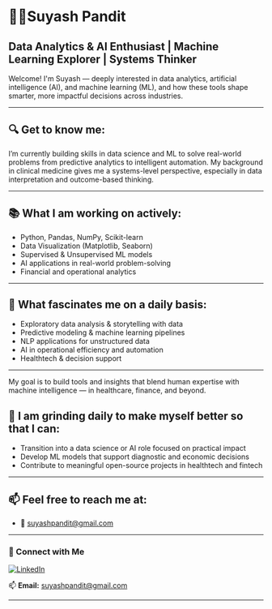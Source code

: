 # 👨‍⚕️Suyash Pandit
## Data Analytics & AI Enthusiast | Machine Learning Explorer | Systems Thinker

Welcome! I'm Suyash — deeply interested in data analytics, artificial intelligence (AI), and machine learning (ML), and how these tools shape smarter, more impactful decisions across industries.


---

## 🔍 Get to know me:
I’m currently building skills in data science and ML to solve real-world problems from predictive analytics to intelligent automation. My background in clinical medicine gives me a systems-level perspective, especially in data interpretation and outcome-based thinking.

---
## 📚 What I am working on actively:

- Python, Pandas, NumPy, Scikit-learn
- Data Visualization (Matplotlib, Seaborn)
- Supervised & Unsupervised ML models
- AI applications in real-world problem-solving
- Financial and operational analytics

---
## 🧠 What fascinates me on a daily basis:

- Exploratory data analysis & storytelling with data
- Predictive modeling & machine learning pipelines
- NLP applications for unstructured data
- AI in operational efficiency and automation
- Healthtech & decision support
---

My goal is to build tools and insights that blend human expertise with machine intelligence — in healthcare, finance, and beyond.

## 🚀 I am grinding daily to make myself better so that I can:
- Transition into a data science or AI role focused on practical impact
- Develop ML models that support diagnostic and economic decisions
- Contribute to meaningful open-source projects in healthtech and fintech

---
## 📫 Feel free to reach me at:
- 📧 suyashpandit@gmail.com

---
 
### 📢 Connect with Me
[![LinkedIn](https://img.shields.io/badge/LinkedIn-0A66C2?style=for-the-badge&logo=linkedin&logoColor=white)](https://www.linkedin.com/in/suyash-pandit-bb2597330/)

📫 **Email:** suyashpandit@gmail.com  
 
---
 
###
